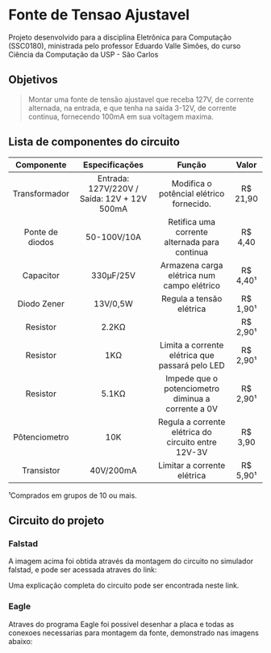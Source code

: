# Fonte de Tensao Ajustavel

Projeto desenvolvido para a disciplina Eletrônica para Computação (SSC0180), ministrada pelo professor Eduardo Valle Simões, do curso Ciência da Computação da USP - São Carlos  

## Objetivos
> Montar uma fonte de tensão ajustavel que receba 127V, de corrente alternada, na entrada, e que tenha na saida 3-12V, de corrente continua, fornecendo 100mA em sua voltagem maxima.


## Lista de componentes do circuito 

 Componente | Especificações     | Função | Valor    
:---------: | :-----------------:|:-----: |:-----:  
Transformador   | Entrada: 127V/220V / Saída: 12V + 12V 500mA | Modifica o potêncial elétrico fornecido.     | R$ 21,90 
Ponte de diodos | 50-100V/10A | Retifica uma corrente alternada para continua                                | R$ 4,40  
Capacitor       | 330µF/25V | Armazena carga elétrica num campo elétrico                                   | R$ 4,40¹ 
Diodo Zener     | 13V/0,5W | Regula a tensão elétrica                                                        | R$ 1,90¹ 
Resistor        | 2.2KΩ || R$ 2,90¹ 
Resistor        | 1KΩ | Limita a corrente elétrica que passará pelo LED                                      | R$ 2,90¹ 
Resistor        | 5.1KΩ | Impede que o potenciometro diminua a corrente a 0V                         | R$ 2,90¹ 
Pôtenciometro   | 10K | Regula a corrente elétrica do circuito entre 12V-3V                       | R$ 3,90  
Transistor      | 40V/200mA  | Limitar a corrente elétrica                                        | R$ 5,90¹ 


¹Comprados em grupos de 10 ou mais.



## Circuito do projeto

### Falstad 

  A imagem acima foi obtida através da montagem do circuito no simulador falstad, e pode ser acessada atraves do link:
  
  Uma explicação completa do circuito pode ser encontrada neste link. 

### Eagle 

  Atraves do programa Eagle foi possivel desenhar a placa e todas as conexoes necessarias para montagem da fonte, demonstrado nas imagens abaixo:


